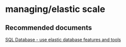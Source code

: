 <properties
	pageTitle="managing/elastic scale"
	description="managing/elastic scale"
	service="microsoft.sql"
	resource="servers"
	authors="aashu"
	displayOrder=""
	selfHelpType="generic"
	supportTopicIds="32357038"
	resourceTags=""
	productPesIds="13491"
	cloudEnvironments="public, MoonCake"
/>

# managing/elastic scale

## **Recommended documents**
[SQL Database - use elastic database features and tools](https://azure.microsoft.com/documentation/learning-paths/sql-database-elastic-scale/)
